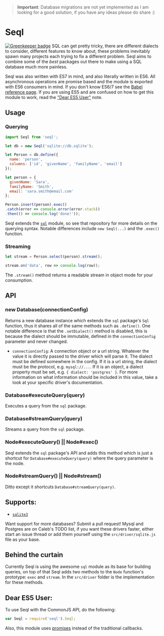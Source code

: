 > **Important**: Database migrations are not yet implemented as I am looking for a good solution, if you have any ideas please do share :)

# Seql

[![Greenkeeper badge](https://badges.greenkeeper.io/calebmer/seql.svg)](https://greenkeeper.io/)
SQL can get pretty tricky, there are different dialects to consider, different features to know about, these problems inevitably spawn many projects each trying to fix a different problem. Seql aims to combine some of the *best* packages out there to make using a SQL database much more painless.

Seql was also written with ES7 in mind, and also literally written in ES6. All asynchronous operations are promise based and the module is exported with ES6 consumers in mind. If you don't know ES6/7 see the [Babel reference page](https://babeljs.io/docs/learn-es2015/). If you are using ES5 and are confused on how to get this module to work, read the ["Dear ES5 User"](#dear-es5-user) note.

## Usage
### Querying
```javascript
import Seql from 'seql';

let db = new Seql('sqlite://db.sqlite');

let Person = db.define({
  name: 'person',
  columns: ['id', 'givenName', 'familyName', 'email']
});

let person = {
  givenName: 'Sara',
  familyName: 'Smith',
  email: 'sara.smith@email.com'
};

Person.insert(person).exec()
.catch(error => console.error(error.stack))
.then(() => console.log('done!'));
```

Seql extends the [`sql`](https://github.com/brianc/node-sql) module, so see that repository for more details on the querying syntax. Notable differences include `new Seql(...)` and the `.exec()` function.

### Streaming
```javascript
let stream = Person.select(person).stream();

stream.on('data', row => console.log(row));
```

The `.stream()` method returns a readable stream in object mode for your consumption.

## API
### new Database(connectionConfig)
Returns a new database instance which extends the `sql` package's `Sql` function, thus it shares all of the same methods such as `.define()`. One notable difference is that the `.setDialect()` method is disabled, this is because the dialect should be immutable, defined in the `connectionConfig` parameter and never changed.

- `connectionConfig`: A connection object or a url string. Whatever the value it is directly passed to the driver which will parse it. The dialect must be defined somewhere in the config. If it is a url string, the dialect must be the protocol, e.g. `mysql://...`. If it is an object, a dialect property must be set, e.g. `{ dialect: 'postgres' }`. For more information on what information should be included in this value, take a look at your specific driver's documentation.

### Database#executeQuery(query)
Executes a query from the `sql` package.

### Database#streamQuery(query)
Streams a query from the `sql` package.

### Node#executeQuery() || Node#exec()
Seql extends the `sql` package's API and adds this method which is just a shortcut for `Database#executeQuery(query)` where the query parameter is the node.

### Node#streamQuery() || Node#stream()
Ditto except it shortcuts `Database#streamQuery(query)`.

## Supports:
- [`sqlite3`](https://github.com/mapbox/node-sqlite3)

Want support for more databases? Submit a pull request! Mysql and Postgres are on Caleb's TODO list, if you want these drivers faster, either start an issue thread or add them yourself using the `src/driver/sqlite.js` file as your base.

## Behind the curtain
Currently Seql is using the awesome `sql` module as its base for building queries, on top of that Seql adds two methods to the `Node` function's prototype: `exec` and `stream`. In the `src/driver` folder is the implementation for these methods.

## Dear ES5 User:
To use Seql with the CommonJS API, do the following:

```javascript
var Seql = require('seql').Seql;
```

Also, this module uses [promises](https://developer.mozilla.org/en-US/docs/Web/JavaScript/Reference/Global_Objects/Promise) instead of the traditional callbacks.
